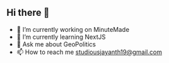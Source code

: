 ## Hi there 👋

- 🔭 I’m currently working on MinuteMade
- 🌱 I’m currently learning NextJS
- 💬 Ask me about GeoPolitics
- 📫 How to reach me studiousjayanth19@gmail.com
